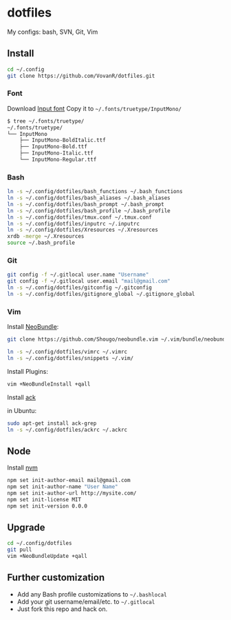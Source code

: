 # dotfiles

My configs: bash, SVN, Git, Vim

## Install

```sh
cd ~/.config
git clone https://github.com/VovanR/dotfiles.git
```

### Font
Download [Input font](http://input.fontbureau.com/)
Copy it to `~/.fonts/truetype/InputMono/`
```sh
$ tree ~/.fonts/truetype/
~/.fonts/truetype/
└── InputMono
    ├── InputMono-BoldItalic.ttf
    ├── InputMono-Bold.ttf
    ├── InputMono-Italic.ttf
    └── InputMono-Regular.ttf
```

### Bash

```sh
ln -s ~/.config/dotfiles/bash_functions ~/.bash_functions
ln -s ~/.config/dotfiles/bash_aliases ~/.bash_aliases
ln -s ~/.config/dotfiles/bash_prompt ~/.bash_prompt
ln -s ~/.config/dotfiles/bash_profile ~/.bash_profile
ln -s ~/.config/dotfiles/tmux.conf ~/.tmux.conf
ln -s ~/.config/dotfiles/inputrc ~/.inputrc
ln -s ~/.config/dotfiles/Xresources ~/.Xresources
xrdb -merge ~/.Xresources
source ~/.bash_profile
```

### Git

```sh
git config -f ~/.gitlocal user.name "Username"
git config -f ~/.gitlocal user.email "mail@gmail.com"
ln -s ~/.config/dotfiles/gitconfig ~/.gitconfig
ln -s ~/.config/dotfiles/gitignore_global ~/.gitignore_global
```

### Vim

Install [NeoBundle](https://github.com/Shougo/neobundle.vim):
```sh
git clone https://github.com/Shougo/neobundle.vim ~/.vim/bundle/neobundle.vim
```

```sh
ln -s ~/.config/dotfiles/vimrc ~/.vimrc
ln -s ~/.config/dotfiles/snippets ~/.vim/
```

Install Plugins:
```sh
vim +NeoBundleInstall +qall
```

Install [ack](http://beyondgrep.com/install/)

in Ubuntu:
```sh
sudo apt-get install ack-grep
ln -s ~/.config/dotfiles/ackrc ~/.ackrc
```

## Node
Install [nvm](https://github.com/creationix/nvm)
```sh
npm set init-author-email mail@gmail.com
npm set init-author-name "User Name"
npm set init-author-url http://mysite.com/
npm set init-license MIT
npm set init-version 0.0.0
```

## Upgrade

```sh
cd ~/.config/dotfiles
git pull
vim +NeoBundleUpdate +qall
```

## Further customization
- Add any Bash profile customizations to `~/.bashlocal`
- Add your git username/email/etc. to `~/.gitlocal`
- Just fork this repo and hack on.
